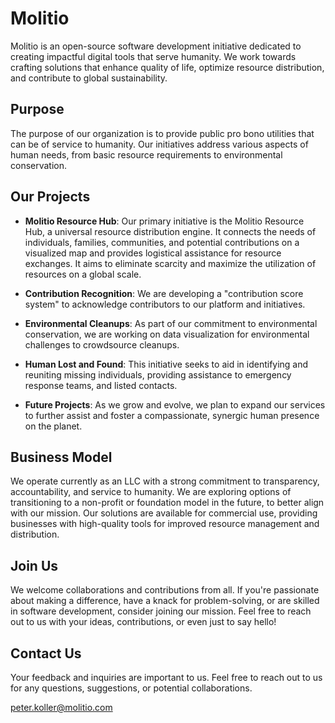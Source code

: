 # Molitio

Molitio is an open-source software development initiative dedicated to creating impactful digital tools that serve humanity. We work towards crafting solutions that enhance quality of life, optimize resource distribution, and contribute to global sustainability.

## Purpose

The purpose of our organization is to provide public pro bono utilities that can be of service to humanity. Our initiatives address various aspects of human needs, from basic resource requirements to environmental conservation.

## Our Projects

- **Molitio Resource Hub**: Our primary initiative is the Molitio Resource Hub, a universal resource distribution engine. It connects the needs of individuals, families, communities, and potential contributions on a visualized map and provides logistical assistance for resource exchanges. It aims to eliminate scarcity and maximize the utilization of resources on a global scale.

- **Contribution Recognition**: We are developing a "contribution score system" to acknowledge contributors to our platform and initiatives.

- **Environmental Cleanups**: As part of our commitment to environmental conservation, we are working on data visualization for environmental challenges to crowdsource cleanups.

- **Human Lost and Found**: This initiative seeks to aid in identifying and reuniting missing individuals, providing assistance to emergency response teams, and listed contacts.

- **Future Projects**: As we grow and evolve, we plan to expand our services to further assist and foster a compassionate, synergic human presence on the planet.

## Business Model

We operate currently as an LLC with a strong commitment to transparency, accountability, and service to humanity. We are exploring options of transitioning to a non-profit or foundation model in the future, to better align with our mission. Our solutions are available for commercial use, providing businesses with high-quality tools for improved resource management and distribution.

## Join Us

We welcome collaborations and contributions from all. If you're passionate about making a difference, have a knack for problem-solving, or are skilled in software development, consider joining our mission. Feel free to reach out to us with your ideas, contributions, or even just to say hello!

## Contact Us

Your feedback and inquiries are important to us. Feel free to reach out to us for any questions, suggestions, or potential collaborations.

peter.koller@molitio.com
